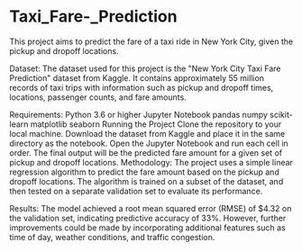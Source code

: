 # Taxi_Fare-_Prediction
This project aims to predict the fare of a taxi ride in New York City, given the pickup and dropoff locations.

Dataset:
The dataset used for this project is the "New York City Taxi Fare Prediction" dataset from Kaggle. It contains approximately 55 million records of taxi trips with information such as pickup and dropoff times, locations, passenger counts, and fare amounts.

Requirements:
Python 3.6 or higher
Jupyter Notebook
pandas
numpy
scikit-learn
matplotlib
seaborn
Running the Project
Clone the repository to your local machine.
Download the dataset from Kaggle and place it in the same directory as the notebook.
Open the Jupyter Notebook and run each cell in order.
The final output will be the predicted fare amount for a given set of pickup and dropoff locations.
Methodology:
The project uses a simple linear regression algorithm to predict the fare amount based on the pickup and dropoff locations. The algorithm is trained on a subset of the dataset, and then tested on a separate validation set to evaluate its performance.

Results:
The model achieved a root mean squared error (RMSE) of $4.32 on the validation set, indicating predictive accuracy of 33%. However, further improvements could be made by incorporating additional features such as time of day, weather conditions, and traffic congestion.


